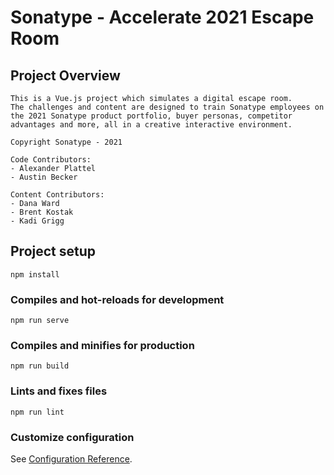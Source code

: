 # Sonatype - Accelerate 2021 Escape Room

## Project Overview
```
This is a Vue.js project which simulates a digital escape room. 
The challenges and content are designed to train Sonatype employees on the 2021 Sonatype product portfolio, buyer personas, competitor advantages and more, all in a creative interactive environment. 

Copyright Sonatype - 2021

Code Contributors:
- Alexander Plattel
- Austin Becker

Content Contributors:
- Dana Ward
- Brent Kostak
- Kadi Grigg
```

## Project setup
```
npm install
```

### Compiles and hot-reloads for development
```
npm run serve
```

### Compiles and minifies for production
```
npm run build
```

### Lints and fixes files
```
npm run lint
```

### Customize configuration
See [Configuration Reference](https://cli.vuejs.org/config/).
